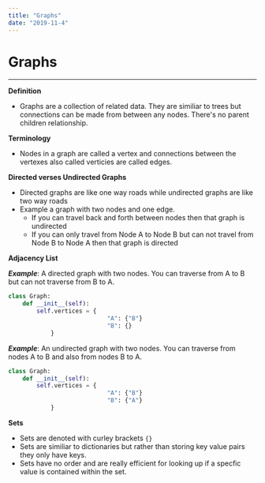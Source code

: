 ```yaml
---
title: "Graphs"
date: "2019-11-4"
---
```


# Graphs

---

**Definition**

- Graphs are a collection of related data. They are similiar to trees but connections can be made from between any nodes. There's no parent children relationship.

**Terminology**

- Nodes in a graph are called a vertex and connections between the vertexes also called verticies are called edges.

**Directed verses Undirected Graphs**

- Directed graphs are like one way roads while undirected graphs are like two way roads
- Example a graph with two nodes and one edge.
  - If you can travel back and forth between nodes then that graph is undirected
  - If you can only travel from Node A to Node B but can not travel from Node B to Node A then that graph is directed

**Adjacency List**

**_Example_**: A directed graph with two nodes. You can traverse from A to B but can not traverse from B to A.

```python
class Graph:
    def __init__(self):
        self.vertices = {
                            "A": {"B"}
                            "B": {}
            }
```

**_Example_**: An undirected graph with two nodes. You can traverse from nodes A to B and also from nodes B to A.

```python
class Graph:
    def __init__(self):
        self.vertices = {
                            "A": {"B"}
                            "B": {"A"}
            }
```

**Sets**

- Sets are denoted with curley brackets `{}`
- Sets are similiar to dictionaries but rather than storing key value pairs they only have keys.
- Sets have no order and are really efficient for looking up if a specfic value is contained within the set.
